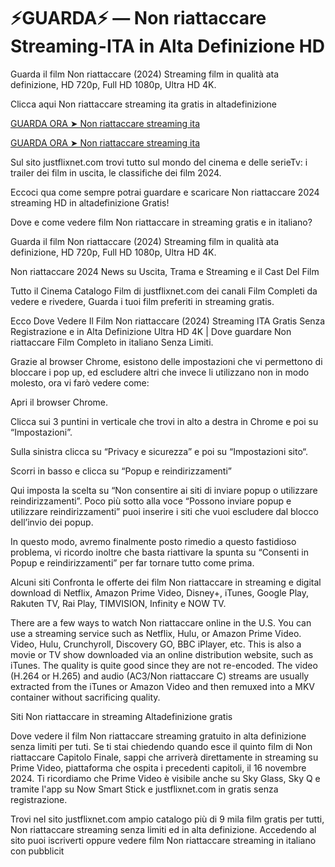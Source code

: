 # ⚡GUARDA⚡ — Non riattaccare Streaming-ITA in Alta Definizione HD
Guarda il film Non riattaccare (2024) Streaming film in qualità ata definizione, HD 720p, Full HD 1080p, Ultra HD 4K.

Clicca aqui Non riattaccare streaming ita gratis in altadefinizione

[GUARDA ORA ➤ Non riattaccare streaming ita](https://www.megavids.online/movie/1208159/non-riattaccare.html?gitr)

[GUARDA ORA ➤ Non riattaccare streaming ita](https://www.megavids.online/movie/1208159/non-riattaccare.html?gitr)

Sul sito justflixnet.com trovi tutto sul mondo del cinema e delle serieTv: i trailer dei film in uscita, le classifiche dei film 2024.

Eccoci qua come sempre potrai guardare e scaricare Non riattaccare 2024 streaming HD in altadefinizione Gratis!

Dove e come vedere film Non riattaccare in streaming gratis e in italiano?

Guarda il film Non riattaccare (2024) Streaming film in qualità ata definizione, HD 720p, Full HD 1080p, Ultra HD 4K.

Non riattaccare 2024 News su Uscita, Trama e Streaming e il Cast Del Film

Tutto il Cinema Catalogo Film di justflixnet.com dei canali Film Completi da vedere e rivedere, Guarda i tuoi film preferiti in streaming gratis.

Ecco Dove Vedere Il Film Non riattaccare (2024) Streaming ITA Gratis Senza Registrazione e in Alta Definizione Ultra HD 4K | Dove guardare Non riattaccare Film Completo in italiano Senza Limiti.

Grazie al browser Chrome, esistono delle impostazioni che vi permettono di bloccare i pop up, ed escludere altri che invece li utilizzano non in modo molesto, ora vi farò vedere come:

Apri il browser Chrome.

Clicca sui 3 puntini in verticale che trovi in alto a destra in Chrome e poi su “Impostazioni”.

Sulla sinistra clicca su “Privacy e sicurezza” e poi su “Impostazioni sito“.

Scorri in basso e clicca su “Popup e reindirizzamenti”

Qui imposta la scelta su “Non consentire ai siti di inviare popup o utilizzare reindirizzamenti”. Poco più sotto alla voce “Possono inviare popup e utilizzare reindirizzamenti” puoi inserire i siti che vuoi escludere dal blocco dell’invio dei popup.

In questo modo, avremo finalmente posto rimedio a questo fastidioso problema, vi ricordo inoltre che basta riattivare la spunta su “Consenti in Popup e reindirizzamenti” per far tornare tutto come prima.

Alcuni siti Confronta le offerte dei film Non riattaccare in streaming e digital download di Netflix, Amazon Prime Video, Disney+, iTunes, Google Play, Rakuten TV, Rai Play, TIMVISION, Infinity e NOW TV.

There are a few ways to watch Non riattaccare online in the U.S. You can use a streaming service such as Netflix, Hulu, or Amazon Prime Video. Video, Hulu, Crunchyroll, Discovery GO, BBC iPlayer, etc. This is also a movie or TV show downloaded via an online distribution website, such as iTunes. The quality is quite good since they are not re-encoded. The video (H.264 or H.265) and audio (AC3/Non riattaccare C) streams are usually extracted from the iTunes or Amazon Video and then remuxed into a MKV container without sacrificing quality.

Siti Non riattaccare in streaming Altadefinizione gratis

Dove vedere il film Non riattaccare streaming gratuito in alta definizione senza limiti per tuti. Se ti stai chiedendo quando esce il quinto film di Non riattaccare Capitolo Finale, sappi che arriverà direttamente in streaming su Prime Video, piattaforma che ospita i precedenti capitoli, il 16 novembre 2024. Ti ricordiamo che Prime Video è visibile anche su Sky Glass, Sky Q e tramite l'app su Now Smart Stick e justflixnet.com in gratis senza registrazione.

Trovi nel sito justflixnet.com ampio catalogo più di 9 mila film gratis per tutti, Non riattaccare streaming senza limiti ed in alta definizione. Accedendo al sito puoi iscriverti oppure vedere film Non riattaccare streaming in italiano con pubblicit
